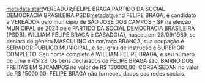 <metadata:start>VEREADOR;FELIPE BRAGA;PARTIDO DA SOCIAL DEMOCRACIA BRASILEIRA;PSDB<metadata:end>
FELIPE BRAGA, é candidato a VEREADOR pelo município de SÃO JOSÉ DOS CAMPOS - SP na eleição MUNICIPAL de 2024 pelo PARTIDO DA SOCIAL DEMOCRACIA BRASILEIRA (PSDB). WILLIAM FELIPE BRAGA é CASADO(A), nasceu em 28/09/1989, se declara do gênero MASCULINO da cor/raça BRANCA, sua ocupação é SERVIDOR PÚBLICO MUNICIPAL, e seu grau de instrução é SUPERIOR COMPLETO. Seu nome completo é WILLIAM FELIPE BRAGA, e seu número de urna é 45123.
Os bens declarados de FELIPE BRAGA são: BAIRRO DOS FREITAS EM SJCAMPOS no valor de R$ 130000,00; CORSA SEDAN no valor de R$ 15000,00; 
FELIPE BRAGA não forneceu dados das redes sociais.